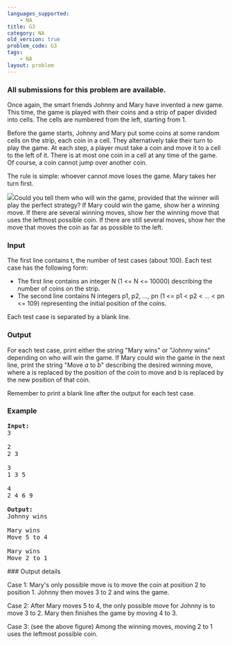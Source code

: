 ```yaml
---
languages_supported:
    - NA
title: G3
category: NA
old_version: true
problem_code: G3
tags:
    - NA
layout: problem
---
```

###  All submissions for this problem are available. 

Once again, the smart friends Johnny and Mary have invented a new game. This time, the game is played with their coins and a strip of paper divided into cells. The cells are numbered from the left, starting from 1.

Before the game starts, Johnny and Mary put some coins at some random cells on the strip, each coin in a cell. They alternatively take their turn to play the game. At each step, a player must take a coin and move it to a cell to the left of it. There is at most one coin in a cell at any time of the game. Of course, a coin cannot jump over another coin.

The rule is simple: whoever cannot move loses the game. Mary takes her turn first.

![](//codechef.com/content/coingame.png)Could you tell them who will win the game, provided that the winner will play the perfect strategy? If Mary could win the game, show her a winning move. If there are several winning moves, show her the winning move that uses the leftmost possible coin. If there are still several moves, show her the move that moves the coin as far as possible to the left.

### Input

The first line contains t, the number of test cases (about 100). Each test case has the following form:

- The first line contains an integer N (1 <= N <= 10000) describing the number of coins on the strip.
- The second line contains N integers p1, p2, ..., pn (1 <= p1 < p2 < ... < pn <= 109) representing the initial position of the coins.

Each test case is separated by a blank line.

### Output

For each test case, print either the string "Mary wins" or "Johnny wins" depending on who will win the game. If Mary could win the game in the next line, print the string "Move _a_ to _b_" describing the desired winning move, where a is replaced by the position of the coin to move and b is replaced by the new position of that coin.

Remember to print a blank line after the output for each test case.

### Example

<pre><strong>Input:</strong>
3

2
2 3

3 
1 3 5

4
2 4 6 9

<strong>Output:</strong>
Johnny wins

Mary wins
Move 5 to 4

Mary wins
Move 2 to 1
</pre>### Output details

Case 1: Mary's only possible move is to move the coin at position 2 to position 1. Johnny then moves 3 to 2 and wins the game.

Case 2: After Mary moves 5 to 4, the only possible move for Johnny is to move 3 to 2. Mary then finishes the game by moving 4 to 3.

Case 3: (see the above figure) Among the winning moves, moving 2 to 1 uses the leftmost possible coin.
